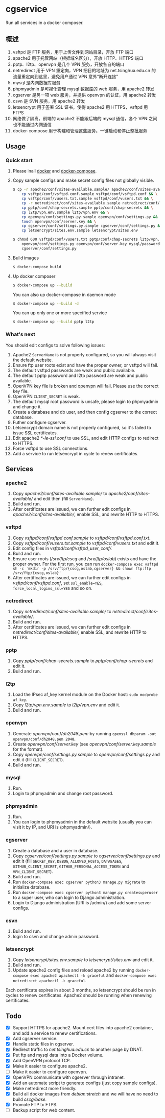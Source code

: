 # cgservice

Run all services in a docker composer.

## 概述

1. vsftpd 是 FTP 服务，用于上传文件到网站目录，开放 FTP 端口
1. apache2 用于托管网站（根据域名区分），开放 HTTP、HTTPS 端口
1. pptp、l2tp、openvpn 是几个 VPN 服务，开放各自的端口
1. netredirect 用于 VPN 重定向，VPN 把目的地址为 net.tsinghua.edu.cn 的流量重定向到这里，避免用户通过 VPN 意外“断开连接”
1. mysql 是内网数据库服务
1. phpmyadmin 是可视化管理 mysql 数据库的 web 服务，用 apache2 转发
1. cgserver 是另一项 web 服务，并提供 openvpn 的认证，用 apache2 转发
1. csvn 是 SVN 服务，用 apache2 转发
1. letsencrypt 用于签署 SSL 证书，使得 apache2 用 HTTPS，vsftpd 用 FTPS
1. 网络做了隔离，前端的 apache2 不能跟后端的 mysql 通信，各个 VPN 之间也不能通过内网通信
1. docker-compose 用于构建和管理这些服务，一键启动和停止整批服务

## Usage

### Quick start
1. Please inall [docker](https://docs.docker.com/install/linux/docker-ce/debian/) and [docker-compose](https://docs.docker.com/compose/install/).

1. Copy sample configs and make secret config files not globally visible.

   ```sh
   $ cp -r apache2/conf/sites-available.sample/ apache2/conf/sites-available/ && \
       cp vsftpd/conf/vsftpd.conf.sample vsftpd/conf/vsftpd.conf && \
       cp vsftpd/conf/vusers.txt.sample vsftpd/conf/vusers.txt && \
       cp -r netredirect/conf/sites-available.sample netredirect/conf/sites-available && \
       cp pptp/conf/chap-secrets.sample pptp/conf/chap-secrets && \
       cp l2tp/vpn.env.sample l2tp/vpn.env && \
       cp openvpn/conf/settings.py.sample openvpn/conf/settings.py && \
       touch openvpn/conf/server.key && \
       cp cgserver/conf/settings.py.sample cgserver/conf/settings.py && \
       cp letsencrypt/sites.env.sample letsencrypt/sites.env

   $ chmod 600 vsftpd/conf/vusers.txt pptp/conf/chap-secrets l2tp/vpn.env \
       openvpn/conf/settings.py openvpn/conf/server.key mysql/password.env \
       cgserver/conf/settings.py
   ```

1. Build images

   ```sh
   $ docker-compose build
   ```

1. Up docker composer

   ```sh
   $ docker-compose up --build
   ```

   You can also up docker-compose in daemon mode

   ```sh
   $ docker-compose up --build -d
   ```

   You can up only one or more specified service

   ```sh
   $ docker-compose up --build pptp l2tp
   ```

### What's next

You should edit configs to solve following issues:

1. Apache2 `ServerName` is not properly configured, so you will always visit the default website.
1. Ensure ftp user roots exist and have the proper owner, or vsftpd will fail.
1. The default vsftpd passwords are weak and public available.
1. The default pptp password and l2tp password are weak and public available.
1. OpenVPN key file is broken and openvpn will fail. Please use the correct key file.
1. OpenVPN `CLIENT_SECRET` is weak.
1. The default mysql root password is unsafe, please login to phpmyadmin and change it.
1. Create a database and db user, and then config cgserver to the correct database.
1. Futher configure cgserver.
1. Letsencrypt domain name is not properly configured, so it's failed to issue SSL certificates.
1. Edit apache2 *\*-le-ssl.conf* to use SSL, and edit HTTP configs to redirect to HTTPS.
1. Force vsftpd to use SSL connections.
1. Add a service to run letsencrypt in cycle to renew certificates.

## Services

### apache2

1. Copy *apache2/conf/sites-available.sample/* to *apache2/conf/sites-available/* and edit then (fill `ServerName`).
1. Build and run.
1. After certificates are issued, we can further edit configs in *apache2/conf/sites-available/*, enable SSL, and rewrite HTTP to HTTPS.

### vsftpd

1. Copy *vsftpd/conf/vsftpd.conf.sample* to *vsftpd/conf/vsftpd.conf.txt*.
1. Copy *vsftpd/conf/vusers.txt.sample* to *vsftpd/conf/vusers.txt* and edit it.
1. Edit config files in *vsftpd/conf/vsftpd_user_conf/*.
1. Build and run.
1. Ensure user roots (*/srv/ftp/cscg* and */srv/ftp/oslab*) exists and have the proper owner. For the first run, you can run `docker-compose exec vsftpd sh -c 'mkdir -p /srv/ftp/{cscg,oslab,cgserver} && chown ftp:ftp /srv/ftp/{cscg,oslab}'`
1. After certificates are issued, we can further edit configs in *vsftpd/conf/vsftpd.conf*, set `ssl_enable=YES`, `force_local_logins_ssl=YES` and so on.

### netredirect

1. Copy *netredirect/conf/sites-available.sample/* to *netredirect/conf/sites-available/*.
1. Build and run.
1. After certificates are issued, we can further edit configs in *netredirect/conf/sites-available/*, enable SSL, and rewrite HTTP to HTTPS.

### pptp

1. Copy *pptp/conf/chap-secrets.sample* to *pptp/conf/chap-secrets* and edit it.
1. Build and run.

### l2tp

1. Load the IPsec af_key kernel module on the Docker host: `sudo modprobe af_key`.
1. Copy *l2tp/vpn.env.sample* to *l2tp/vpn.env* and edit it.
1. Build and run.

### openvpn

1. Generate *openvpn/conf/dh2048.pem* by running `openssl dhparam -out openvpn/conf/dh2048.pem 2048`.
1. Create *openvpn/conf/server.key* (see *openvpn/conf/server.key.sample* for the format).
1. Copy *openvpn/conf/settings.py.sample* to *openvpn/conf/settings.py* and edit it (fill `CLIENT_SECRET`).
1. Build and run.

### mysql

1. Run.
1. Login to phpmyadmin and change root password.

### phpmyadmin

1. Run.
1. You can login to phpmyadmin in the default website (usually you can visit it by IP, and URI is /phpmyadmin/).

### cgserver

1. Create a database and a user in database.
1. Copy *cgserver/conf/settings.py.sample* to *cgserver/conf/settings.py* and edit it (fill `SECRET_KEY`, `DEBUG`, `ALLOWED_HOSTS`, `DATABASES`, `GITHUB_CLIENT_SECRET`, `GITHUB_PERSONAL_ACCESS_TOKEN` and `VPN_CLIENT_SECRET`).
1. Build and run.
1. Run `docker-compose exec cgserver python3 manage.py migrate` to initialize database.
1. Run `docker-compose exec cgserver python3 manage.py createsuperuser` to a super user, who can login to Django administration.
1. Login to Django administration (URI is /admin/) and add some server configs.

### csvn

1. Build and run.
1. login to csvn and change admin password.

### letsencrypt

1. Copy *letsencrypt/sites.env.sample* to *letsencrypt/sites.env* and edit it.
1. Build and run.
1. Update apache2 config files and reload apache2 by running `docker-compose exec apache2 apachectl -k graceful` and `docker-compose exec netredirect apachectl -k graceful`.

Each certificate expires in about 3 months, so letsencrypt should be run in cycles to renew certificates. Apache2 should be running when renewing certificates.

## Todo

- [x] Support HTTPS for apache2. Mount cert files into apache2 container, and add a service to renew certifications.
- [x] Add cgserver service.
- [x] Handle static files in cgserver.
- [x] Redirect traffic to *net.tsinghua.edu.cn* to another page by DNAT.
- [x] Put ftp and mysql data into a Docker volume.
- [x] Add OpenVPN protocol TCP.
- [x] Make it easier to configure apache2.
- [ ] Make it easier to configure openvpn.
- [x] OpenVPN communicate with cgserver through intranet.
- [x] Add an automate script to generate configs (just copy sample configs).
- [x] Make netredirect more friendly.
- [x] Build all docker images from *debian:stretch* and we will have no need to build *cscg/base*.
- [x] Promote FTP to FTPS.
- [ ] Backup script for web content.
